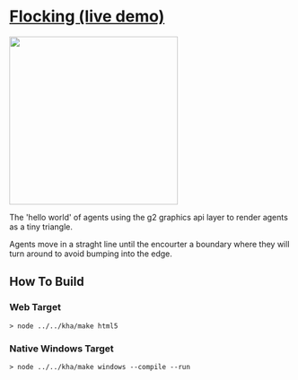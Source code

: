 # [Flocking (live demo)](https://bradlyman.github.io/get-creative-with-kha/P2-Critters/4-Flocking/)

<img src="https://bradlyman.github.io/get-creative-with-kha/P2-Critters/4-Flocking/Screenshot.png" width="300" />

The 'hello world' of agents using the g2 graphics api layer to render agents as
a tiny triangle.

Agents move in a straght line until the encourter a boundary where they will
turn around to avoid bumping into the edge.

## How To Build

### Web Target

```
> node ../../kha/make html5
```

### Native Windows Target

```
> node ../../kha/make windows --compile --run
```
